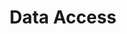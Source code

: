 ---
layout: portal_data_access
title: Data Access
bannerTitle_txt: Data Access
permalink: /portal/data-access/
published: true
isPublic_b: true

####################

dataAccess_list:
  - title_txt: "Data Access"
    subtitle_txt: "Per our ideals & strategy surrounding data sharing, the portal strives to make data as accessible as possible. With that, access has been bucketed into three tiers:"
    img_txt: __images/data-access-tiers.md
    button_txt: "Documentation"
    link_txt: "/support/user-guide/"

dataAccessTier_list:
    - title_txt: "Open Access Tier"
      content_txt: "The Open Access Tier is accessible by all visitors to the Kids First DRC website and provides  an overview of the data available in the Kids First Data Resource Portal."
    - title_txt: "Kids First Tier"
      content_txt: "The Kids First Tier requires authentication via Google, ORCID, Facebook, or Linkedin in order to provide secure access to search de-identified data stored in the Kids First Data Resource Portal."
    - title_txt: "Controlled Access Tier"
      content_txt: "The Controlled Access Tier requires dbGaP authentication to allow users to view data that may be unique to an individual."


######################

---